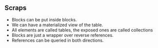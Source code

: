 ## Scraps
- Blocks can be put inside blocks.
- We can have a materialized view of the table.
- All elements are called tables, the exposed ones are called collections
- Blocks are just a wrapper over reverse references.
- References can be queried in both directions.
